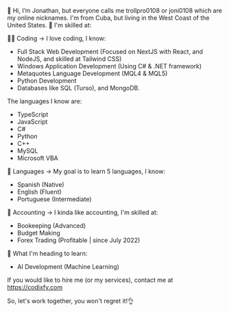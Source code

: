 👋 Hi, I’m Jonathan, but everyone calls me trollpro0108 or joni0108 which are my online nicknames. I'm from Cuba, but living in the West Coast of the United States.
💪 I'm skilled at:

🧑‍💻 Coding -> I love coding, I know:
- Full Stack Web Development (Focused on NextJS with React, and NodeJS, and skilled at Tailwind CSS)
- Windows Application Development (Using C# & .NET framework)
- Metaquotes Language Development (MQL4 & MQL5)
- Python Development
- Databases like SQL (Turso), and MongoDB.

The languages I know are:
- TypeScript
- JavaScript
- C#
- Python
- C++
- MySQL
- Microsoft VBA

🙊 Languages -> My goal is to learn 5 languages, I know:
- Spanish (Native)
- English (Fluent)
- Portuguese (Intermediate)

🧾 Accounting -> I kinda like accounting, I'm skilled at:
- Bookeeping (Advanced)
- Budget Making
- Forex Trading (Profitable | since July 2022)

🏫 What I'm heading to learn:
- AI Development (Machine Learning)

If you would like to hire me (or my services), contact me at https://codixfy.com

So, let's work together, you won't regret it!👌
